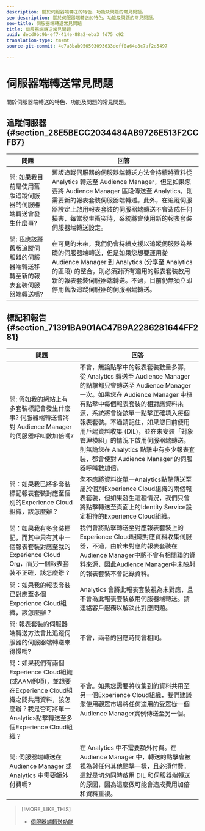 ```yaml
---
description: 關於伺服器端轉送的特色、功能及問題的常見問題。
seo-description: 關於伺服器端轉送的特色、功能及問題的常見問題。
seo-title: 伺服器端轉送常見問題
title: 伺服器端轉送常見問題
uuid: decd0bc9b-ef7-414e-88a2-eba3 fd75 c92
translation-type: tm+mt
source-git-commit: 4e7a8bab956503093633deff0a64e8c7af2d5497

---
```



# 伺服器端轉送常見問題

關於伺服器端轉送的特色、功能及問題的常見問題。

## 追蹤伺服器 {#section_28E5BECC2034484AB9726E513F2CCFB7}

| 問題 | 回答 |
|--- |--- |
| 問: 如果我目前是使用舊版追蹤伺服器的伺服器端轉送會發生什麼事? | 舊版追蹤伺服器的伺服器端轉送方法會持續將資料從 Analytics 轉送至 Audience Manager，但是如果您要將 Audience Manager 區段傳送至 Analytics，則需要新的報表套裝伺服器端轉送。此外，在追蹤伺服器設定上啟用報表套裝的伺服器端轉送不會造成任何損害，每當發生衝突時，系統將會使用新的報表套裝伺服器端轉送設定。 |
| 問: 我應該將舊版追蹤伺服器的伺服器端轉送移轉至新的報表套裝伺服器端轉送嗎? | 在可見的未來，我們仍會持續支援以追蹤伺服器為基礎的伺服器端轉送，但是如果您想要運用從 Audience Manager 到 Analytics (分享至 Analytics 的區段) 的整合，則必須對所有適用的報表套裝啟用新的報表套裝伺服器端轉送。不過，目前仍無須立即停用舊版追蹤伺服器的伺服器端轉送。 |

## 標記和報告 {#section_71391BA901AC47B9A2286281644FF281}

| 問題 | 回答 |
|--- |--- |
| 問: 假如我的網站上有多套裝標記會發生什麼事? 伺服器端轉送會將對 Audience Manager 的伺服器呼叫數加倍嗎? | 不會，無論點擊中的報表套裝數量多寡，從 Analytics 轉送至 Audience Manager 的點擊都只會轉送至 Audience Manager 一次。如果您在 Audience Manager 中擁有點擊中每個報表套裝的相對應資料來源，系統將會從該單一點擊正確填入每個報表套裝。不過請記住，如果您目前使用用戶端資料收集 (DIL)，並在未安裝「對象管理模組」的情況下啟用伺服器端轉送，則無論您在 Analytics 點擊中有多少報表套裝，都會使對 Audience Manager 的伺服器呼叫數加倍。 |
| 問：如果我已將多套裝標記報表套裝對應至個別的Experience Cloud組織，該怎麼辦？ | 您不應將資料從單一Analytics點擊傳送至屬於個別Experience Cloud組織的兩個報表套裝，但如果發生這種情況，我們只會將點擊轉送至頁面上的Identity Service設定相符的Experience Cloud組織。 |
| 問：如果我有多套裝標記，而其中只有其中一個報表套裝對應至我的Experience Cloud Org，而另一個報表套裝不正確，該怎麼辦？ | 我們會將點擊轉送至對應報表套裝上的Experience Cloud組織對應資料收集伺服器，不過，由於未對應的報表套裝在Audience Manager中將不會有相關聯的資料來源，因此Audience Manager中未映射的報表套裝不會記錄資料。 |
| 問：如果我的報表套裝已對應至多個Experience Cloud組織，該怎麼辦？ | Analytics 會將此報表套裝視為未對應，且不會為此報表套裝啟用伺服器端轉送。請連絡客戶服務以解決此對應問題。 |
| 問: 報表套裝的伺服器端轉送方法會比追蹤伺服器的伺服器端轉送來得慢嗎? | 不會，兩者的回應時間會相同。 |
| 問：如果我們有兩個Experience Cloud組織(或AAM例項)，並想要在Experience Cloud組織之間共用資料，該怎麼辦？我是否可將單一Analytics點擊轉送至多個Experience Cloud組織？ | 不會。如果您需要將收集到的資料共用至另一個Experience Cloud組織，我們建議您使用觀眾市場將任何適用的受眾從一個Audience Manager實例傳送至另一個。 |
| 問: 伺服器端轉送在 Audience Manager 或 Analytics 中需要額外付費嗎? | 在 Analytics 中不需要額外付費。在 Audience Manager 中，轉送的點擊會被視為與任何其他點擊一樣，且必須付費。這就是切勿同時啟用 DIL 和伺服器端轉送的原因，因為這麼做可能會造成費用加倍和資料重複。 |

>[!MORE_LIKE_THIS]
>
>* [伺服器端轉送功能](ssf.md#concept_9563FCADF29748928E770EC5221B2685)

